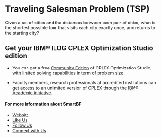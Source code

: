 # Traveling Salesman Problem (TSP)

Given a set of cities and the distances between each pair of cities, what is the shortest possible tour that visits each city exactly once, and returns to the starting city?



## Get your IBM® ILOG CPLEX Optimization Studio edition

- You can get a free [Community Edition](http://www-01.ibm.com/software/websphere/products/optimization/cplex-studio-community-edition)
 of CPLEX Optimization Studio, with limited solving capabilities in term of problem size.

- Faculty members, research professionals at accredited institutions can get access to an unlimited version of CPLEX through the
 [IBM® Academic Initiative](https://www.ibm.com/academic/technology/data-science).

#### For more information about SmartBP
- [Website](http://www.smart-bp.com)
- [Like Us](https://www.facebook.com/Smartbp-122794631689852/?ref=bookmarks)
- [Follow Us](https://twitter.com/Smart_BP) 
- [Connect with Us](https://www.linkedin.com/company/smartbp/?viewAsMember=true)
